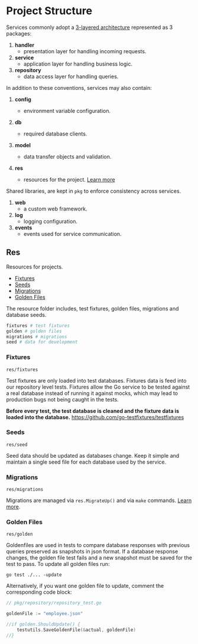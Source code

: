 # Project Structure

Services commonly adopt a [3-layered architecture](https://en.wikipedia.org/wiki/Multitier_architecture) 
represented as 3 packages:

1. __handler__ 
   - presentation layer for handling incoming requests.
2. __service__
   - application layer for handling business logic.
3. __repository__
   - data access layer for handling queries.

In addition to these conventions, services may also contain:

1. __config__
   - environment variable configuration.

2. __db__
   - required database clients.

3. __model__
   - data transfer objects and validation.

4. __res__
   - resources for the project. [Learn more](#res)


Shared libraries, are kept in `pkg` to enforce consistency across services.

1. __web__ 
   - a custom web framework. 
2. __log__
   - logging configuration.
3. __events__
   - events used for service communication.

## Res
Resources for projects.

- [Fixtures](#fixtures)
- [Seeds](#seeds)
- [Migrations](#migrations)
- [Golden Files](#golden-files)

The resource folder includes, test fixtures, golden files, migrations and database seeds.

```bash
fixtures # test fixtures
golden # golden files
migrations # migrations
seed # data for development
```

### Fixtures

`res/fixtures`

Test fixtures are only loaded into test databases. Fixtures data is feed into our repository level tests. Fixtures allow
the Go service to be tested against a real database instead of running it against mocks, which may lead to production bugs
not being caught in the tests.

__Before every test, the test database is cleaned and the fixture data is loaded into
the database.__ https://github.com/go-testfixtures/testfixtures

### Seeds

`res/seed`

Seed data should be updated as databases change. Keep it simple and maintain a single seed file for each database used by the service.

### Migrations

`res/migrations`

Migrations are managed via `res.MigrateUp()` and via
`make` commands. [Learn more](/README.md#migration-and-seeding).

### Golden Files

`res/golden`

Goldenfiles are used in tests to compare database responses with previous queries preserved as snapshots in json format.
If a database response changes, the golden file test fails and a new snapshot must be saved for the test to pass.
To update all golden files run:
```
go test ./... -update
```
Alternatively, if you want one golden file to update, comment the corresponding
code block:

```go
// pkg/repository/repository_test.go

goldenFile := "employee.json"

//if golden.ShouldUpdate() {
    testutils.SaveGoldenFile(&actual, goldenFile)
//}
```